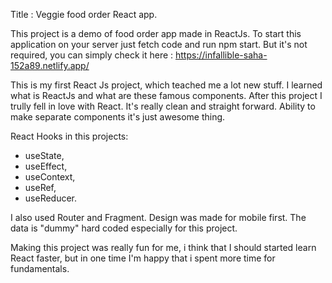 Title : Veggie food order React app.

This project is a demo of food order app made in ReactJs.
To start this application on your server just fetch code and run npm start.
But it's not required, you can simply check it here : https://infallible-saha-152a89.netlify.app/

This is my first React Js project, which teached me a lot new stuff. I learned what is ReactJs and what are these famous components.
After this project I trully fell in love with React. It's really clean and straight forward. Ability to make separate components it's just awesome thing.

React Hooks in this projects:
- useState,
- useEffect,
- useContext,
- useRef,
- useReducer.
 
I also used Router and Fragment. Design was made for mobile first. The data is "dummy" hard coded  especially for this project.

Making this project was really fun for me, i think that I should started  learn React faster, but in one time I'm happy that i spent more time for fundamentals.



 

